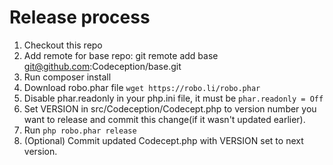 # Release process

1. Checkout this repo
2. Add remote for base repo: git remote add base git@github.com:Codeception/base.git
3. Run composer install
5. Download robo.phar file `wget https://robo.li/robo.phar`
4. Disable phar.readonly in your php.ini file, it must be `phar.readonly = Off`
6. Set VERSION in src/Codeception/Codecept.php to version number you want to release and commit this change(if it wasn't updated earlier).
7. Run `php robo.phar release` 
8. (Optional) Commit updated Codecept.php with VERSION set to next version.
